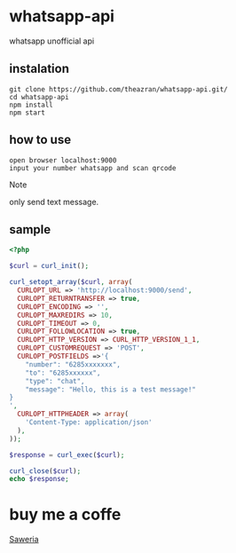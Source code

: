 # whatsapp-api
whatsapp unofficial api

## instalation
```
git clone https://github.com/theazran/whatsapp-api.git/
cd whatsapp-api
npm install
npm start
```
## how to use
```
open browser localhost:9000
input your number whatsapp and scan qrcode
```
> [!NOTE]
> only send text message.
## sample
```php
<?php

$curl = curl_init();

curl_setopt_array($curl, array(
  CURLOPT_URL => 'http://localhost:9000/send',
  CURLOPT_RETURNTRANSFER => true,
  CURLOPT_ENCODING => '',
  CURLOPT_MAXREDIRS => 10,
  CURLOPT_TIMEOUT => 0,
  CURLOPT_FOLLOWLOCATION => true,
  CURLOPT_HTTP_VERSION => CURL_HTTP_VERSION_1_1,
  CURLOPT_CUSTOMREQUEST => 'POST',
  CURLOPT_POSTFIELDS =>'{
    "number": "6285xxxxxxx",
    "to": "6285xxxxxx",
    "type": "chat",
    "message": "Hello, this is a test message!"
}
',
  CURLOPT_HTTPHEADER => array(
    'Content-Type: application/json'
  ),
));

$response = curl_exec($curl);

curl_close($curl);
echo $response;

```
# buy me a coffe
 [Saweria](https://saweria.co/theazran)
